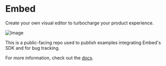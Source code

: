 # Embed

Create your own visual editor to turbocharge your product experience.

![Image](http://static.mirin.app/public/mirin-social-banner.png)

This is a public-facing repo used to publish examples integrating Embed's SDK and for bug tracking.

For more information, check out the [docs](https://docs.mirin.app).
